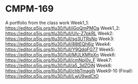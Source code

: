 # CMPM-169
A portfolio from the class work
Week1_1: https://editor.p5js.org/tlu30/full/iGoQmPMOa
Week1_2: https://editor.p5js.org/tlu30/full/Ulv-Z7pkRL
Week2: https://editor.p5js.org/tlu30/full/sg3UTRsNo
Week3: https://editor.p5js.org/tlu30/full/88tEQh6jz
Week4: https://editor.p5js.org/tlu30/full/Y9QdqFG77
Week5: https://editor.p5js.org/tlu30/full/MULKMfpXn
Week6: https://editor.p5js.org/tlu30/full/cmNpj0v_F
Week7: https://editor.p5js.org/tlu30/full/a5_3dZOjN
Week8: https://editor.p5js.org/tlu30/full/chbTmagih
Week9-10 (Final): https://editor.p5js.org/tlu30/full/LwU9wdCtO
